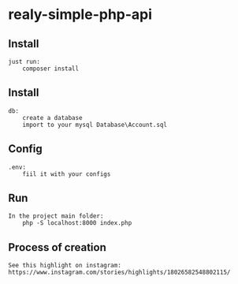 # realy-simple-php-api

## Install
    just run:
        composer install

## Install
    db:
        create a database
        import to your mysql Database\Account.sql

## Config
    .env:
        fiil it with your configs

## Run
    In the project main folder:
        php -S localhost:8000 index.php

## Process of creation
    See this highlight on instagram:
    https://www.instagram.com/stories/highlights/18026582548802115/ 